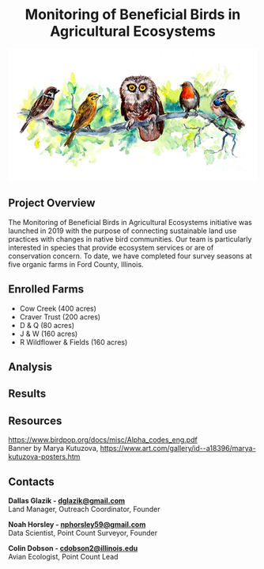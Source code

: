 # <div align="center"> Monitoring of Beneficial Birds in Agricultural Ecosystems <div>

![alt_text](https://github.com/nphorsley59/avian_monitoring/blob/main/docs/images/birds-liner-wildlife-banner-marya-kutuzova.jpg "banner")  
  
## Project Overview
The Monitoring of Beneficial Birds in Agricultural Ecosystems initiative was launched in 2019 with the purpose of connecting sustainable land use practices with changes in native bird communities. Our team is particularly interested in species that provide ecosystem services or are of conservation concern. To date, we have completed four survey seasons at five organic farms in Ford County, Illinois. 

## Enrolled Farms
- Cow Creek (400 acres) <br />
- Craver Trust (200 acres) <br />
- D & Q (80 acres) <br />
- J & W (160 acres) <br />
- R Wildflower & Fields (160 acres) <br />

## Analysis

## Results 

## Resources
https://www.birdpop.org/docs/misc/Alpha_codes_eng.pdf <br />
Banner by Marya Kutuzova, https://www.art.com/gallery/id--a18396/marya-kutuzova-posters.htm

## Contacts
**Dallas Glazik - dglazik@gmail.com** <br />
Land Manager, Outreach Coordinator, Founder <br />

**Noah Horsley - nphorsley59@gmail.com** <br />
Data Scientist, Point Count Surveyor, Founder <br />

**Colin Dobson - cdobson2@illinois.edu** <br />
Avian Ecologist, Point Count Lead <br />
